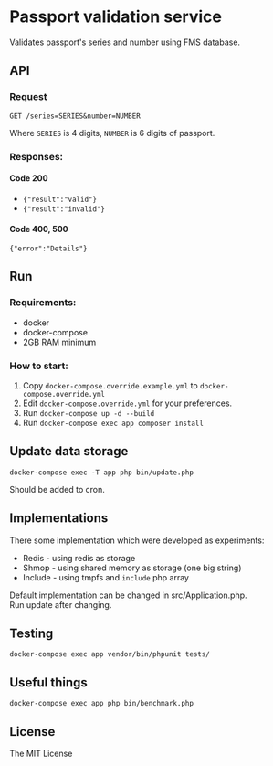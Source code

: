 # Passport validation service
Validates passport's series and number using FMS database.

## API

### Request

`GET /series=SERIES&number=NUMBER`

Where `SERIES` is 4  digits, `NUMBER` is 6 digits of passport.

### Responses:

#### Code 200

* `{"result":"valid"}`
* `{"result":"invalid"}`

#### Code 400, 500

`{"error":"Details"}`


## Run

### Requirements:

* docker
* docker-compose
* 2GB RAM minimum

### How to start:

1. Copy `docker-compose.override.example.yml` to `docker-compose.override.yml`
2. Edit `docker-compose.override.yml` for your preferences.
3. Run `docker-compose up -d --build`
4. Run `docker-compose exec app composer install`

## Update data storage

`docker-compose exec -T app php bin/update.php`

Should be added to cron.

## Implementations

There some implementation which were developed as experiments:

* Redis - using redis as storage
* Shmop - using shared memory as storage (one big string)
* Include - using tmpfs and `include` php array

Default implementation can be changed in src/Application.php.  
Run update after changing.

## Testing


```
docker-compose exec app vendor/bin/phpunit tests/
```


## Useful things

```
docker-compose exec app php bin/benchmark.php
```

## License

The MIT License
